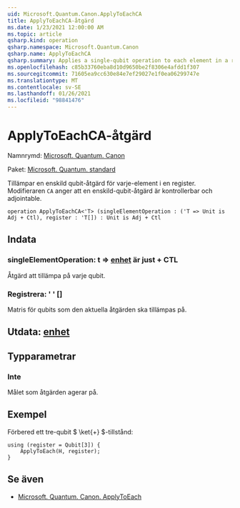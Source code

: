 ```yaml
---
uid: Microsoft.Quantum.Canon.ApplyToEachCA
title: ApplyToEachCA-åtgärd
ms.date: 1/23/2021 12:00:00 AM
ms.topic: article
qsharp.kind: operation
qsharp.namespace: Microsoft.Quantum.Canon
qsharp.name: ApplyToEachCA
qsharp.summary: Applies a single-qubit operation to each element in a register. The modifier `CA` indicates that the single-qubit operation is controllable and adjointable.
ms.openlocfilehash: c85b33760eba8d10d9650be2f8306e4afdd1f307
ms.sourcegitcommit: 71605ea9cc630e84e7ef29027e1f0ea06299747e
ms.translationtype: MT
ms.contentlocale: sv-SE
ms.lasthandoff: 01/26/2021
ms.locfileid: "98841476"
---
```

# <a name="applytoeachca-operation"></a>ApplyToEachCA-åtgärd

Namnrymd: [Microsoft. Quantum. Canon](xref:Microsoft.Quantum.Canon)

Paket: [Microsoft. Quantum. standard](https://nuget.org/packages/Microsoft.Quantum.Standard)


Tillämpar en enskild qubit-åtgärd för varje-element i en register.
Modifieraren `CA` anger att en enskild-qubit-åtgärd är kontrollerbar och adjointable.

```qsharp
operation ApplyToEachCA<'T> (singleElementOperation : ('T => Unit is Adj + Ctl), register : 'T[]) : Unit is Adj + Ctl
```


## <a name="input"></a>Indata

### <a name="singleelementoperation--t--unit--is-adj--ctl"></a>singleElementOperation: t => [enhet](xref:microsoft.quantum.lang-ref.unit)  är just + CTL

Åtgärd att tillämpa på varje qubit.


### <a name="register--t"></a>Registrera: ' ' []

Matris för qubits som den aktuella åtgärden ska tillämpas på.



## <a name="output--unit"></a>Utdata: [enhet](xref:microsoft.quantum.lang-ref.unit)



## <a name="type-parameters"></a>Typparametrar

### <a name="t"></a>Inte

Målet som åtgärden agerar på.

## <a name="example"></a>Exempel

Förbered ett tre-qubit $ \ket{+} $-tillstånd:

```qsharp
using (register = Qubit[3]) {
    ApplyToEach(H, register);
}
```

## <a name="see-also"></a>Se även

- [Microsoft. Quantum. Canon. ApplyToEach](xref:Microsoft.Quantum.Canon.ApplyToEach)